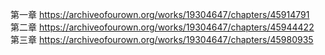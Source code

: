 第一章 https://archiveofourown.org/works/19304647/chapters/45914791                                                  
第二章 https://archiveofourown.org/works/19304647/chapters/45944422                                                
第三章 https://archiveofourown.org/works/19304647/chapters/45980935                                                     
